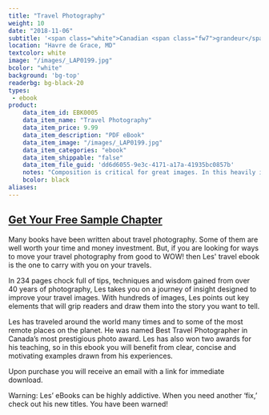 ```yaml
---
title: "Travel Photography"
weight: 10
date: "2018-11-06"
subtitle: '<span class="white">Canadian <span class="fw7">grandeur</span> and wildlife.</span>'
location: "Havre de Grace, MD"
textcolor: white
image: "/images/_LAP0199.jpg"
bcolor: "white"
background: 'bg-top'
readerbg: bg-black-20
types:
 - ebook
product:
    data_item_id: EBK0005
    data_item_name: "Travel Photography"
    data_item_price: 9.99
    data_item_description: "PDF eBook"
    data_item_image: "/images/_LAP0199.jpg"
    data_item_categories: "ebook"
    data_item_shippable: "false"
    data_item_file_guid: 'dd6d6055-9e3c-4171-a17a-41935bc0857b'
    notes: "Composition is critical for great images. In this heavily illustrated ebook Les covers some of the most important elements of composition so you can create winning images."
    bcolor: black
aliases:
---
```

## [Get Your Free Sample Chapter](/images/travel-sample.pdf)

Many books have been written about travel photography. Some of them are well worth your time and money investment. But, if you are looking for ways to move your travel photography from good to WOW! then Les' travel ebook is the one to carry with you on your travels.

In 234 pages chock full of tips, techniques and wisdom gained from over 40 years of photography, Les takes you on a journey of insight designed to improve your travel images. With hundreds of images, Les points out key elements that will grip readers and draw them into the story you want to tell.

Les has traveled around the world many times and to some of the most remote places on the planet. He was named Best Travel Photographer in Canada’s most prestigious photo award. Les has also won two awards for his teaching, so in this ebook you will benefit from clear, concise and motivating examples drawn from his experiences.

Upon purchase you will receive an email with a link for immediate download.

Warning: Les’ eBooks can be highly addictive. When you need another ‘fix,’ check out his new titles. You have been warned!
